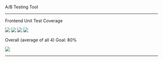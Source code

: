 A/B Testing Tool

---

Frontend Unit Test Coverage

![](https://img.shields.io/badge/Coverage-80%25-83A603.svg?style=flat&logo=jest&label=Statements&prefix=$statements$)
![](https://img.shields.io/badge/Coverage-67%25-5A7302.svg?style=flat&logo=jest&label=Branches&prefix=$branches$)
![](https://img.shields.io/badge/Coverage-63%25-F2E96B.svg?style=flat&logo=jest&label=Functions&prefix=$functions$)
![](https://img.shields.io/badge/Coverage-79%25-5A7302.svg?style=flat&logo=jest&label=Lines&prefix=$lines$)

Overall (average of all 4) Goal: 80%

![](https://img.shields.io/badge/Coverage-72%25-5A7302.svg?style=flat&logo=jest&label=Overall&prefix=$coverage$)

---